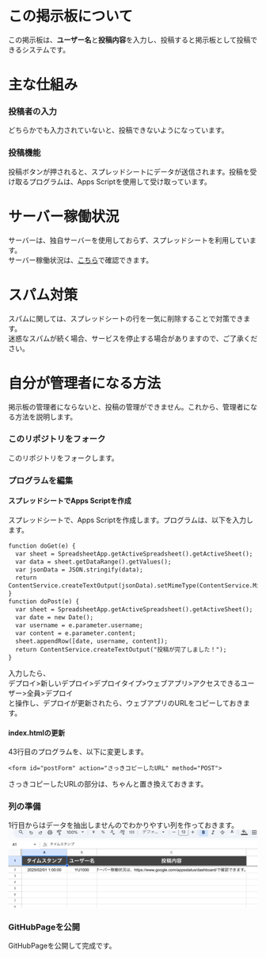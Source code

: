 # この掲示板について
この掲示板は、**ユーザー名**と**投稿内容**を入力し、投稿すると掲示板として投稿できるシステムです。
# 主な仕組み
### 投稿者の入力
どちらかでも入力されていないと、投稿できないようになっています。
### 投稿機能
投稿ボタンが押されると、スプレッドシートにデータが送信されます。投稿を受け取るプログラムは、Apps Scriptを使用して受け取っています。
# サーバー稼働状況
サーバーは、独自サーバーを使用しておらず、スプレッドシートを利用しています。  
サーバー稼働状況は、[こちら](https://www.google.co.jp/appsstatus/dashboard/#:~:text=Google%20%E3%82%B9%E3%83%97%E3%83%AC%E3%83%83%E3%83%89%E3%82%B7%E3%83%BC%E3%83%88)で確認できます。
# スパム対策
スパムに関しては、スプレッドシートの行を一気に削除することで対策できます。  
迷惑なスパムが続く場合、サービスを停止する場合がありますので、ご了承ください。
# 自分が管理者になる方法
掲示板の管理者にならないと、投稿の管理ができません。これから、管理者になる方法を説明します。
### このリポジトリをフォーク
このリポジトリをフォークします。
### プログラムを編集
#### スプレッドシートでApps Scriptを作成
スプレッドシートで、Apps Scriptを作成します。プログラムは、以下を入力します。
```
function doGet(e) {
  var sheet = SpreadsheetApp.getActiveSpreadsheet().getActiveSheet();
  var data = sheet.getDataRange().getValues();
  var jsonData = JSON.stringify(data);
  return ContentService.createTextOutput(jsonData).setMimeType(ContentService.MimeType.JSON);
}
function doPost(e) {
  var sheet = SpreadsheetApp.getActiveSpreadsheet().getActiveSheet();
  var date = new Date();
  var username = e.parameter.username;
  var content = e.parameter.content;
  sheet.appendRow([date, username, content]);
  return ContentService.createTextOutput("投稿が完了しました！");
}
```
入力したら、  
デプロイ>新しいデプロイ>デプロイタイプ>ウェブアプリ>アクセスできるユーザー>全員>デプロイ  
と操作し、デプロイが更新されたら、ウェブアプリのURLをコピーしておきます。
#### index.htmlの更新
43行目のプログラムを、以下に変更します。
```
<form id="postForm" action="さっきコピーしたURL" method="POST">
```
さっきコピーしたURLの部分は、ちゃんと置き換えておきます。
### 列の準備
1行目からはデータを抽出しませんのでわかりやすい列を作っておきます。
![列の見本](イメージ図)
### GitHubPageを公開
GitHubPageを公開して完成です。
